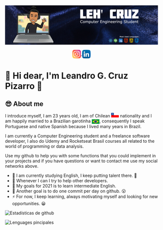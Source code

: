 ![BANNER](./banner-english.jpg)

<p align="center"> 
  <a href="https://www.instagram.com/leh_gcruz/" target="blank">
    <img align="center" src="./instagram.png" alt="Instagram" height="28px" width="28px" />
  </a>
  <a href="https://www.linkedin.com/in/leandrogcruzp/" target="blank">
    <img align="center" src="./linkedin.png" alt="Linkedin" height="28px" width="28px" />
  </a>
</p>

# 🙋‍ Hi dear, I'm Leandro G. Cruz Pizarro 👋

## 😎 About me

I introduce myself, I am 23 years old, I am of Chilean <img src="./Chile.jpg" alt="Chile" height="15px" width="25px" /> nationality and I am happily married to a Brazilian garotinha <img align="center" src="./Brasil.png" alt="Brasil" height="15px" width="25px" />, consequently I speak Portuguese and native Spanish because I lived many years in Brazil.

I am currently a Computer Engineering student and a freelance software developer, I also do Udemy and Rocketseat Brasil courses all related to the world of programming or data analysis.

Use my github to help you with some functions that you could implement in your projects and if you have questions or want to contact me use my social networks above.

+ 🌱 I am currently studying English, I keep putting talent there. 🤣
+ 👯 Whenever I can I try to help other developers.
+ 🥅 My goals for 2021 is to learn intermediate English. 
+ 🥅 Another goal is to do one commit per day on github. 😮
+ ⚡ For now, I keep learning, always motivating myself and looking for new opportunities. 😀

![Estadísticas de github](https://github-readme-stats.vercel.app/api?username=LeandroGCruzP&show_icons=true&theme=dark)

![Lenguages pincipales](https://github-readme-stats.vercel.app/api/top-langs/?username=LeandroGCruzP&theme=dark&layout=compact&card_width=445)


